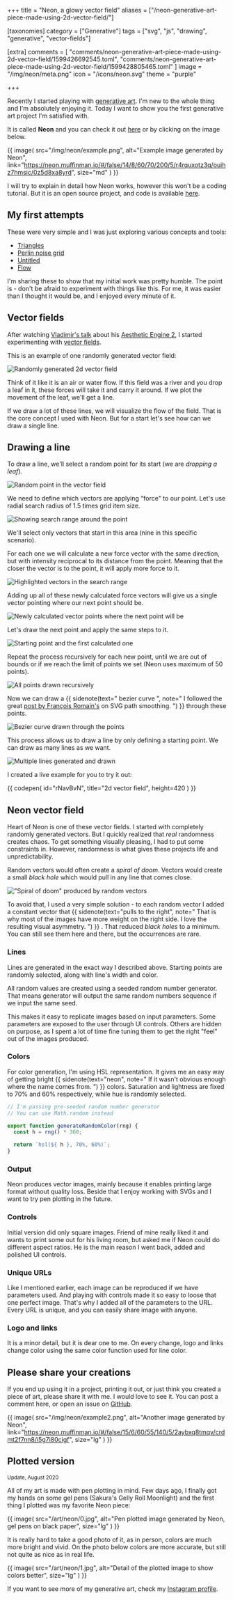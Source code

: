 +++
title = "<span>Neon,</span> a glowy vector field"
aliases = ["/neon-generative-art-piece-made-using-2d-vector-field/"]

[taxonomies]
category = ["Generative"]
tags = ["svg", "js", "drawing", "generative", "vector-fields"]

[extra]
comments = [
  "comments/neon-generative-art-piece-made-using-2d-vector-field/1599426692545.toml",
  "comments/neon-generative-art-piece-made-using-2d-vector-field/1599428805465.toml"
]
image = "/img/neon/meta.png"
icon = "/icons/neon.svg"
theme = "purple"

+++

Recently I started playing with [generative art](https://en.wikipedia.org/wiki/Generative_art). I'm new to the whole thing and I'm absolutely enjoying it. Today I want to show you the first generative art project I'm satisfied with.

It is called **Neon** and you can check it out [here](https://neon.muffinman.io/) or by clicking on the image below.

{{ image(
  src="/img/neon/example.png",
  alt="Example image generated by Neon",
  link="https://neon.muffinman.io/#/false/14/8/60/70/200/5/r4rquxotz3q/ouihz7hmsic/0z5d8xa8yrd",
  size="md"
) }}

I will try to explain in detail how Neon works, however this won't be a coding tutorial. But it is an open source project, and code is available [here](https://github.com/Stanko/neon).

<!-- more -->

## My first attempts

These were very simple and I was just exploring various concepts and tools:

* [Triangles](https://codepen.io/stanko/pen/XWJeBqQ)
* [Perlin noise grid](https://codepen.io/stanko/pen/XWJVdBg)
* [Untitled](https://codepen.io/stanko/pen/rNavXvv)
* [Flow](https://codepen.io/stanko/pen/dyPaZMq)

I'm sharing these to show that my initial work was pretty humble. The point is - don't be afraid to experiment with things like this. For me, it was easier than I thought it would be, and I enjoyed every minute of it.

## Vector fields

After watching [Vladimir's talk](https://www.youtube.com/watch?v=NAil0DzclFA) about his [Aesthetic Engine 2](http://brutalism.rs/project/aesthetic-engine-2/), I started experimenting with [vector fields](https://en.wikipedia.org/wiki/Vector_field).

This is an example of one randomly generated vector field:

![Randomly generated 2d vector field](/img/neon/00.png)

Think of it like it is an air or water flow. If this field was a river and you drop a leaf in it, these forces will take it and carry it around. If we plot the movement of the leaf, we'll get a line.

If we draw a lot of these lines, we will visualize the flow of the field. That is the core concept I used with Neon. But for a start let's see how can we draw a single line.

## Drawing a line

To draw a line, we'll select a random point for its start (we are *dropping a leaf*).

![Random point in the vector field](/img/neon/10.png)

We need to define which vectors are applying "force" to our point. Let's use radial search radius of 1.5 times grid item size.

![Showing search range around the point](/img/neon/11.png)

We'll select only vectors that start in this area (nine in this specific scenario).

For each one we will calculate a new force vector with the same direction, but with intensity reciprocal to its distance from the point. Meaning that the closer the vector is to the point, it will apply more force to it.

![Highlighted vectors in the search range](/img/neon/12.png)

Adding up all of these newly calculated force vectors will give us a single vector pointing where our next point should be.

![Newly calculated vector points where the next point will be](/img/neon/13.png)

Let's draw the next point and apply the same steps to it.

![Starting point and the first calculated one](/img/neon/20.png)

Repeat the process recursively for each new point, until we are out of bounds or if we reach the limit of points we set (Neon uses maximum of 50 points).

![All points drawn recursively](/img/neon/30.png)

Now we can draw a
{{ sidenote(text="
bezier curve
", note="
I followed the great [post by François Romain's](https://medium.com/@francoisromain/smooth-a-svg-path-with-cubic-bezier-curves-e37b49d46c74) on SVG path smoothing.
") }}
through these points.

![Bezier curve drawn through the points](/img/neon/40.png)

This process allows us to draw a line by only defining a starting point. We can draw as many lines as we want.

![Multiple lines generated and drawn](/img/neon/50.png)

I created a live example for you to try it out:

{{ codepen(
  id="rNavBvN",
  title="2d vector field",
  height=420
) }}

## Neon vector field

Heart of Neon is one of these vector fields. I started with completely randomly generated vectors.
But I quickly realized that *real* randomness creates chaos. To get something visually pleasing, I had to put some constraints in. However, randomness is what gives these projects life and unpredictability.

Random vectors would often create a *spiral of doom*. Vectors would create a small *black hole* which would pull in any line that comes close.

!["Spiral of doom" produced by random vectors](/img/neon/spiral-of-doom.png)

To avoid that, I used a very simple solution - to each random vector I added a constant vector that
{{ sidenote(text="pulls to the right", note="
That is why most of the images have more weight on the right side. I love the resulting visual asymmetry.
") }}
. That reduced *black holes* to a minimum. You can still see them here and there, but the occurrences are rare.

### Lines

Lines are generated in the exact way I described above. Starting points are randomly selected, along with line's width and color.

All random values are created using a seeded random number generator. That means generator will output the same random numbers sequence if we input the same seed.

This makes it easy to replicate images based on input parameters. Some parameters are exposed to the user through UI controls. Others are hidden on purpose, as I spent a lot of time fine tuning them to get the right "feel" out of the images produced.

### Colors

For color generation, I'm using HSL representation. It gives me an easy way of getting bright
{{ sidenote(text="neon", note="
If it wasn't obvious enough where the name comes from.
") }}
colors. Saturation and lightness are fixed to 70% and 60% respectively, while hue is randomly selected.

```js
// I'm passing pre-seeded random number generator
// You can use Math.random instead

export function generateRandomColor(rng) {
  const h = rng() * 360;

  return `hsl(${ h }, 70%, 60%)`;
}
```

### Output

Neon produces vector images, mainly because it enables printing large format without quality loss. Beside that I enjoy working with SVGs and I want to try pen plotting in the future.

### Controls

Initial version did only square images. Friend of mine really liked it and wants to print some out for his living room, but asked me if Neon could do different aspect ratios. He is the main reason I went back, added and polished UI controls.

### Unique URLs

Like I mentioned earlier, each image can be reproduced if we have parameters used. And playing with controls made it so easy to loose that one perfect image. That's why I added all of the parameters to the URL. Every URL is unique, and you can easily share image with anyone.

### Logo and links

It is a minor detail, but it is dear one to me. On every change, logo and links change color using the same color function used for line color.

## Please share your creations

If you end up using it in a project, printing it out, or just think you created a piece of art, please share it with me. I would love to see it. You can post a comment here, or open an issue on [GitHub](https://github.com/Stanko/neon).

{{ image(
  src="/img/neon/example2.png",
  alt="Another image generated by Neon",
  link="https://neon.muffinman.io/#/false/15/6/60/55/140/5/2aybxq8tmqv/crdmt2f7nn8/i5g7i80cigf",
  size="lg"
) }}


## Plotted version

<small>Update, August 2020</small>

All of my art is made with pen plotting in mind. Few days ago, I finally got my hands on some gel pens (Sakura's Gelly Roll Moonlight) and the first thing I plotted was my favorite Neon piece:

{{ image(
  src="/art/neon/0.jpg",
  alt="Pen plotted image generated by Neon, gel pens on black paper",
  size="lg"
) }}

It is really hard to take a good photo of it, as in person, colors are much more bright and vivid. On the photo below colors are more accurate, but still not quite as nice as in real life.

{{ image(
  src="/art/neon/1.jpg",
  alt="Detail of the plotted image to show colors better",
  size="lg"
) }}

If you want to see more of my generative art, check my [Instagram profile](https://www.instagram.com/muffinman_io/).
